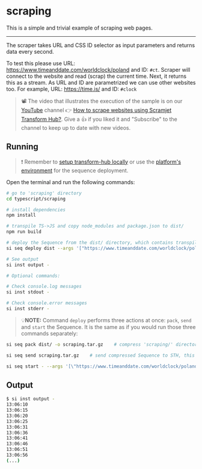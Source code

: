 # scraping

This is a simple and trivial example of scraping web pages.

___

The scraper takes URL and CSS ID selector as input parameters and returns data every second.

To test this please use URL: <https://www.timeanddate.com/worldclock/poland> and ID: `#ct`. Scraper will connect to the website and read (scrap) the current time. Next, it returns this as a stream.
As URL and ID are parametrized we can use other websites too. For example, URL: <https://time.is/> and ID: `#clock`

> 📽️ The video that illustrates the execution of the sample is on our [YouTube](https://www.youtube.com/channel/UChgTmKeuAsKj8kDnylkmP6Q) channel 👉 [How to scrape websites using Scramjet Transform Hub?](https://www.youtube.com/watch?v=w7c_YgBvcGo&t=3s). Give a 👍 if you liked it and "Subscribe" to the channel to keep up to date with new videos.

## Running

> ❗ Remember to [setup transform-hub locally](https://docs.scramjet.org/transform-hub/installation) or use the [platform's environment](https://docs.scramjet.org/platform/get-started/) for the sequence deployment.

Open the terminal and run the following commands:

```bash
# go to 'scraping' directory
cd typescript/scraping

# install dependencies
npm install

# transpile TS->JS and copy node_modules and package.json to dist/
npm run build

# deploy the Sequence from the dist/ directory, which contains transpiled code, package.json and node_modules
si seq deploy dist --args '["https://www.timeanddate.com/worldclock/poland", "#ct"]'

# See output
si inst output -

# Optional commands:

# Check console.log messages
si inst stdout -

# Check console.error messages
si inst stderr -
```

> 💡**NOTE:** Command `deploy` performs three actions at once: `pack`, `send` and `start` the Sequence. It is the same as if you would run those three commands separately:

```bash
si seq pack dist/ -o scraping.tar.gz    # compress 'scraping/' directory into file named 'scraping.tar.gz'

si seq send scraping.tar.gz    # send compressed Sequence to STH, this will output Sequence ID

si seq start - --args '[\"https://www.timeanddate.com/worldclock/poland\", \#ct\"]'    # start the Sequence with arguments, this will output Instance ID
```

## Output

```bash
$ si inst output -
13:06:10
13:06:15
13:06:20
13:06:25
13:06:31
13:06:36
13:06:41
13:06:46
13:06:51
13:06:56
(...)
```
